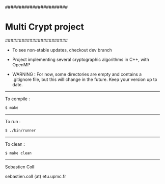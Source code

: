 #######################
# Multi Crypt project #
#######################

* To see non-stable updates, checkout dev branch

* Project implementing several cryptographic algorithms in C++, with OpenMP

* WARNING : For now, some directories are empty and contains a .gitignore file, but this will change in the future. Keep your version up to date.

***********************
To compile :

	$ make
	
***********************
To run :

	$ ./bin/runner
	
***********************
To clean :

	$ make clean

***********************

Sebastien Coll

sebastien.coll (at) etu.upmc.fr
